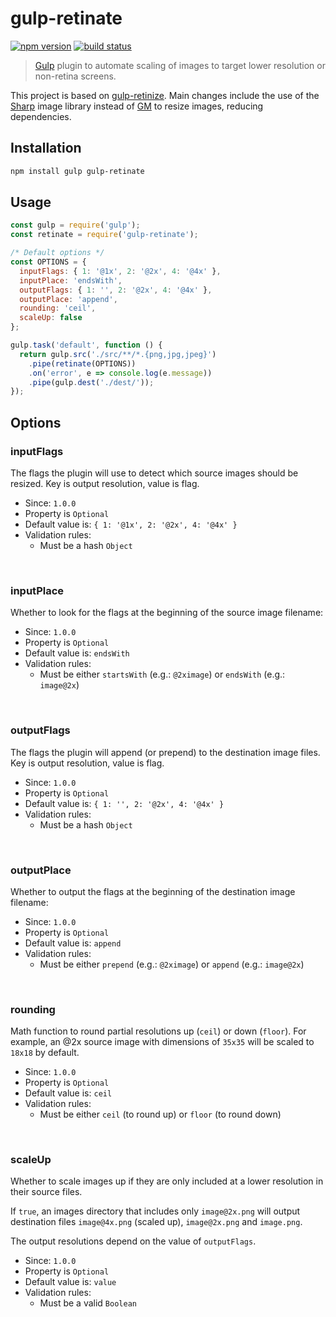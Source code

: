 # gulp-retinate

[![npm version][img:npm]][url:npm]
[![build status][img:build-status]][url:build-status]

> [Gulp][url:gulp] plugin to automate scaling of images to target lower
  resolution or non-retina screens.

This project is based on
[gulp-retinize](https://github.com/mattidupre/gulp-retinize). Main changes
include the use of the [Sharp][url:sharp] image library instead of
[GM](https://github.com/aheckmann/gm) to resize images, reducing dependencies.

## Installation

```bash
npm install gulp gulp-retinate
```

## Usage

```javascript
const gulp = require('gulp');
const retinate = require('gulp-retinate');

/* Default options */
const OPTIONS = {
  inputFlags: { 1: '@1x', 2: '@2x', 4: '@4x' },
  inputPlace: 'endsWith',
  outputFlags: { 1: '', 2: '@2x', 4: '@4x' },
  outputPlace: 'append',
  rounding: 'ceil',
  scaleUp: false
};

gulp.task('default', function () {
  return gulp.src('./src/**/*.{png,jpg,jpeg}')
    .pipe(retinate(OPTIONS))
    .on('error', e => console.log(e.message))
    .pipe(gulp.dest('./dest/'));
});
```

## Options

### inputFlags

The flags the plugin will use to detect which source images should be resized.
Key is output resolution, value is flag.

* Since: `1.0.0`
* Property is `Optional`
* Default value is: `{ 1: '@1x', 2: '@2x', 4: '@4x' }`
* Validation rules:
  * Must be a hash `Object`

&nbsp;

### inputPlace

Whether to look for the flags at the beginning of the source image filename:

* Since: `1.0.0`
* Property is `Optional`
* Default value is: ```endsWith```
* Validation rules:
  * Must be either `startsWith` (e.g.: `@2ximage`) or `endsWith` (e.g.: `image@2x`)

&nbsp;

### outputFlags

The flags the plugin will append (or prepend) to the destination image files.
Key is output resolution, value is flag.

* Since: `1.0.0`
* Property is `Optional`
* Default value is: `{ 1: '', 2: '@2x', 4: '@4x' }`
* Validation rules:
  * Must be a hash `Object`

&nbsp;

### outputPlace

Whether to output the flags at the beginning of the destination image filename:

* Since: `1.0.0`
* Property is `Optional`
* Default value is: `append`
* Validation rules:
  * Must be either `prepend` (e.g.: `@2ximage`) or `append` (e.g.: `image@2x`)

&nbsp;

### rounding

Math function to round partial resolutions up (`ceil`) or down (`floor`).
For example, an @2x source image with dimensions of `35x35` will be scaled
to `18x18` by default.

* Since: `1.0.0`
* Property is `Optional`
* Default value is: `ceil`
* Validation rules:
  * Must be either `ceil` (to round up) or `floor` (to round down)

&nbsp;

### scaleUp

Whether to scale images up if they are only included at a lower resolution in
their source files.

If `true`, an images directory that includes only `image@2x.png` will output
destination files `image@4x.png` (scaled up), `image@2x.png` and `image.png`.

The output resolutions depend on the value of `outputFlags`.

* Since: `1.0.0`
* Property is `Optional`
* Default value is: `value`
* Validation rules:
  * Must be a valid `Boolean`

&nbsp;

[url:gulp]: https://github.com/gulpjs/gulp
[url:sharp]: http://sharp.dimens.io/en/stable/

[img:build-status]: https://travis-ci.org/bashaus/gulp-retinate.svg
[url:build-status]: https://travis-ci.org/bashaus/gulp-retinate

[img:npm]: https://img.shields.io/npm/v/gulp-retinate.svg
[url:npm]: https://www.npmjs.com/package/gulp-retinate

